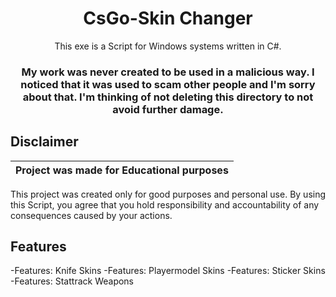 <h1 align="center">CsGo-Skin Changer</h1>




<p align="center">
  This exe is a Script for Windows systems written in C#.
</p>
<h3><p align="center">
  My work was never created to be used in a malicious way. I noticed that it was used to scam other people and I'm sorry about that.
  I'm thinking of not deleting this directory to not avoid further damage.
</p></h3>


## Disclaimer

|Project was made for Educational purposes|
|-------------------------------------------------|
This project was created only for good purposes and personal use.
By using this Script, you agree that you hold responsibility and accountability of any consequences caused by your actions.

## Features

-Features: Knife Skins
-Features: Playermodel Skins
-Features: Sticker Skins
-Features: Stattrack Weapons
